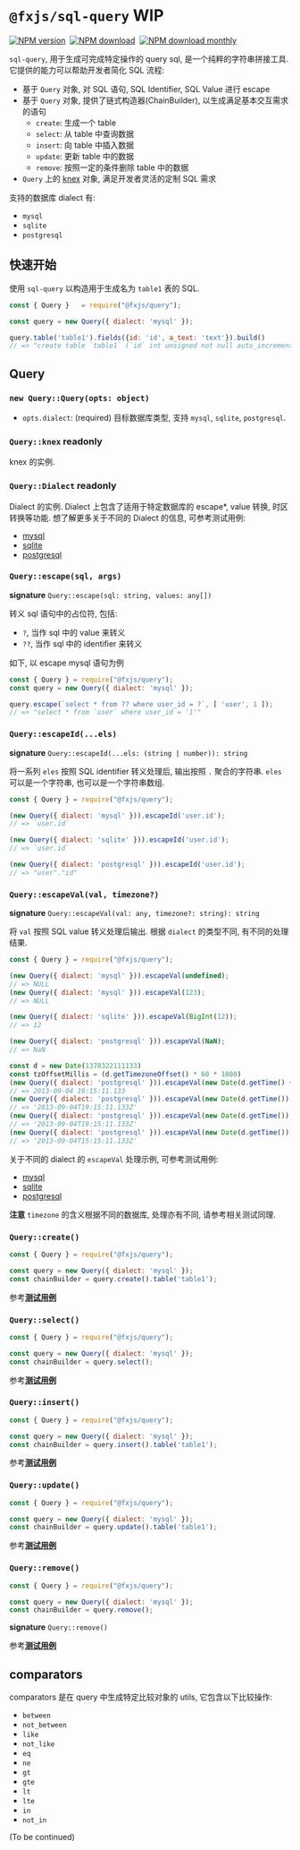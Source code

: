 # `@fxjs/sql-query` <Badge type="warning">WIP</Badge>

[![NPM version](https://img.shields.io/npm/v/@fxjs/sql-query.svg)](https://www.npmjs.org/package/@fxjs/sql-query)&nbsp;
[![NPM download](https://img.shields.io/npm/dt/@fxjs/sql-query.svg)](https://www.npmjs.org/package/@fxjs/sql-query)&nbsp;
[![NPM download monthly](https://img.shields.io/npm/dm/@fxjs/sql-query.svg)](https://www.npmjs.org/package/@fxjs/sql-query)

[DDL]:https://en.wikipedia.org/wiki/Data_definition_language

<!-- SQL Transparent -->
<!-- One-Time Model, Multiple Backend -->

`sql-query`, 用于生成可完成特定操作的 query sql, 是一个纯粹的字符串拼接工具. 它提供的能力可以帮助开发者简化 SQL 流程:

- 基于 `Query` 对象, 对 SQL 语句, SQL Identifier, SQL Value 进行 escape
- 基于 `Query` 对象, 提供了链式构造器(ChainBuilder), 以生成满足基本交互需求的语句
    - `create`: 生成一个 table
    - `select`: 从 table 中查询数据
    - `insert`: 向 table 中插入数据
    - `update`: 更新 table 中的数据
    - `remove`: 按照一定的条件删除 table 中的数据
- `Query` 上的 [knex](./knex.md) 对象, 满足开发者灵活的定制 SQL 需求

支持的数据库 dialect 有:

- `mysql`
- `sqlite`
- `postgresql`

## 快速开始

使用 `sql-query` 以构造用于生成名为 `table1` 表的 SQL.

```js
const { Query }   = require("@fxjs/query");

const query = new Query({ dialect: 'mysql' });

query.table('table1').fields({id: 'id', a_text: 'text'}).build()
// => "create table `table1` (`id` int unsigned not null auto_increment primary key, `a_text` text)"
```

## Query

### `new Query::Query(opts: object)`

- `opts.dialect`: (required) 目标数据库类型, 支持 `mysql`, `sqlite`, `postgresql`.
<!-- - `opts.timezone`: (optional) 时区参数, 默认为 `UTC`. -->

### `Query::knex` <Badge type="warning">readonly</Badge>

knex 的实例.

### `Query::Dialect` <Badge type="warning">readonly</Badge>

Dialect 的实例. Dialect 上包含了适用于特定数据库的 escape*, value 转换, 时区转换等功能. 想了解更多关于不同的 Dialect 的信息, 可参考测试用例:

- [mysql](https://github.com/fxjs-modules/orm/blob/@fxjs/sql-query@0.8.1/packages/sql-query/test/integration/test-dialect-mysql.js)
- [sqlite](https://github.com/fxjs-modules/orm/blob/@fxjs/sql-query@0.8.1/packages/sql-query/test/integration/test-dialect-sqlite.js)
- [postgresql](https://github.com/fxjs-modules/orm/blob/@fxjs/sql-query@0.8.1/packages/sql-query/test/integration/test-dialect-postgresql.js)

### `Query::escape(sql, args)`

**signature** `Query::escape(sql: string, values: any[])`

转义 sql 语句中的占位符, 包括:

- `?`, 当作 sql 中的 value 来转义
- `??`, 当作 sql 中的 identifier 来转义

如下, 以 escape mysql 语句为例

```js
const { Query } = require("@fxjs/query");
const query = new Query({ dialect: 'mysql' });

query.escape(`select * from ?? where user_id = ?`, [ 'user', 1 ]);
// => "select * from `user` where user_id = '1'"
```

### `Query::escapeId(...els)`

**signature** `Query::escapeId(...els: (string | number)): string`

将一系列 `eles` 按照 SQL identifier 转义处理后, 输出按照 `.` 聚合的字符串. `eles` 可以是一个字符串, 也可以是一个字符串数组.

```js
const { Query } = require("@fxjs/query");

(new Query({ dialect: 'mysql' })).escapeId('user.id');
// => `user.id`

(new Query({ dialect: 'sqlite' })).escapeId('user.id');
// => `user.id`

(new Query({ dialect: 'postgresql' })).escapeId('user.id');
// => "user"."id"
```

### `Query::escapeVal(val, timezone?)`

**signature** `Query::escapeVal(val: any, timezone?: string): string`

将 `val` 按照 SQL value 转义处理后输出. 根据 `dialect` 的类型不同, 有不同的处理结果.

```js
const { Query } = require("@fxjs/query");

(new Query({ dialect: 'mysql' })).escapeVal(undefined);
// => NULL
(new Query({ dialect: 'mysql' })).escapeVal(123);
// => NULL

(new Query({ dialect: 'sqlite' })).escapeVal(BigInt(12));
// => 12

(new Query({ dialect: 'postgresql' })).escapeVal(NaN);
// => NaN

const d = new Date(1378322111133)
const tzOffsetMillis = (d.getTimezoneOffset() * 60 * 1000)
(new Query({ dialect: 'postgresql' })).escapeVal(new Date(d.getTime() + tzOffsetMillis));
// => 2013-09-04 19:15:11.133
(new Query({ dialect: 'postgresql' })).escapeVal(new Date(d.getTime()), 'Z');
// => '2013-09-04T19:15:11.133Z'
(new Query({ dialect: 'postgresql' })).escapeVal(new Date(d.getTime()), '-0000');
// => '2013-09-04T19:15:11.133Z'
(new Query({ dialect: 'postgresql' })).escapeVal(new Date(d.getTime()), '-0400');
// => '2013-09-04T15:15:11.133Z'
```

关于不同的 dialect 的 `escapeVal` 处理示例, 可参考测试用例:

- [mysql](https://github.com/fxjs-modules/orm/blob/@fxjs/sql-query@0.8.1/packages/sql-query/test/integration/test-dialect-mysql.js)
- [sqlite](https://github.com/fxjs-modules/orm/blob/@fxjs/sql-query@0.8.1/packages/sql-query/test/integration/test-dialect-sqlite.js)
- [postgresql](https://github.com/fxjs-modules/orm/blob/@fxjs/sql-query@0.8.1/packages/sql-query/test/integration/test-dialect-postgresql.js)

**注意** `timezone` 的含义根据不同的数据库, 处理亦有不同, 请参考相关测试同理.

### `Query::create()`

```js
const { Query } = require("@fxjs/query");

const query = new Query({ dialect: 'mysql' });
const chainBuilder = query.create().table('table1');
```

参考[**测试用例**](https://github.com/fxjs-modules/orm/blob/%40fxjs/sql-query%400.8.1/packages/sql-query/test/integration/test-create.js)

### `Query::select()`

```js
const { Query } = require("@fxjs/query");

const query = new Query({ dialect: 'mysql' });
const chainBuilder = query.select();
```

参考[**测试用例**](https://github.com/fxjs-modules/orm/blob/%40fxjs/sql-query%400.8.1/packages/sql-query/test/integration/test-select.js)

### `Query::insert()`

```js
const { Query } = require("@fxjs/query");

const query = new Query({ dialect: 'mysql' });
const chainBuilder = query.insert().table('table1');
```

参考[**测试用例**](https://github.com/fxjs-modules/orm/blob/%40fxjs/sql-query%400.8.1/packages/sql-query/test/integration/test-insert.js)

### `Query::update()`

```js
const { Query } = require("@fxjs/query");

const query = new Query({ dialect: 'mysql' });
const chainBuilder = query.update().table('table1');
```

参考[**测试用例**](https://github.com/fxjs-modules/orm/blob/%40fxjs/sql-query%400.8.1/packages/sql-query/test/integration/test-update.js)

### `Query::remove()`

```js
const { Query } = require("@fxjs/query");

const query = new Query({ dialect: 'mysql' });
const chainBuilder = query.remove();
```

**signature** `Query::remove()`

参考[**测试用例**](https://github.com/fxjs-modules/orm/blob/%40fxjs/sql-query%400.8.1/packages/sql-query/test/integration/test-remove.js)


## comparators

comparators 是在 query 中生成特定比较对象的 utils, 它包含以下比较操作:

- `between`
- `not_between`
- `like`
- `not_like`
- `eq`
- `ne`
- `gt`
- `gte`
- `lt`
- `lte`
- `in`
- `not_in`

(To be continued)
